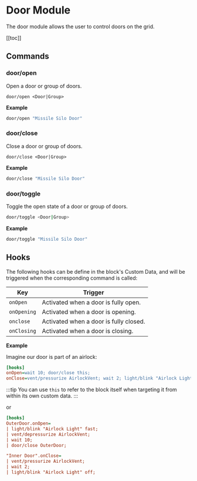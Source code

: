 # Door Module
<!-- [< Modules](../Modules.md) -->

The door module allows the user to control doors on the grid.

[[toc]]

## Commands

### door/open
Open a door or group of doors.
```
door/open <Door|Group>
```

**Example**

```bash title="Terminal"
door/open "Missile Silo Door"
```

### door/close
Close a door or group of doors.
```
door/close <Door|Group>
```

**Example**

```bash title="Terminal"
door/close "Missile Silo Door"
```

### door/toggle
Toggle the open state of a door or group of doors.
```bash
door/toggle <Door|Group>
```

**Example**

```bash title="Terminal"
door/toggle "Missile Silo Door"
```

## Hooks

The following hooks can be define in the block's Custom Data, and will be triggered when the corresponding command is called:

|Key            | Trigger                               |
|-              |-                                      |
| `onOpen`      | Activated when a door is fully open.      |
| `onOpening`    | Activated when a door is opening.    |
| `onclose`     | Activated when a door is fully closed.    |
| `onClosing`   | Activated when a door is closing.    |


**Example**

Imagine our door is part of an airlock:

```ini title="OuterDoor > Custom Data"
[hooks]
onOpen=wait 10; door/close this;
onClose=vent/pressurize AirlockVent; wait 2; light/blink "Airlock Light" off;
```

:::tip
You can use `this` to refer to the block itself when targeting it from within its own custom data.
:::

or
```ini title="Mother > Custom Data"
[hooks]
OuterDoor.onOpen=
| light/blink "Airlock Light" fast; 
| vent/depressurize AirlockVent; 
| wait 10; 
| door/close OuterDoor;

"Inner Door".onClose=
| vent/pressurize AirlockVent; 
| wait 2; 
| light/blink "Airlock Light" off;
```
